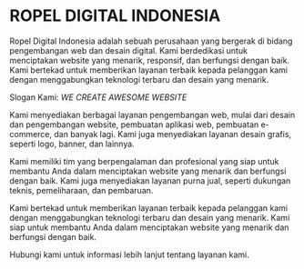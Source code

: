 # ROPEL DIGITAL INDONESIA

Ropel Digital Indonesia adalah sebuah perusahaan yang bergerak di bidang pengembangan web dan desain digital. Kami berdedikasi untuk menciptakan website yang menarik, responsif, dan berfungsi dengan baik. Kami bertekad untuk memberikan layanan terbaik kepada pelanggan kami dengan menggabungkan teknologi terbaru dan desain yang menarik.

Slogan Kami: *WE CREATE AWESOME WEBSITE*

Kami menyediakan berbagai layanan pengembangan web, mulai dari desain dan pengembangan website, pembuatan aplikasi web, pembuatan e-commerce, dan banyak lagi. Kami juga menyediakan layanan desain grafis, seperti logo, banner, dan lainnya.

Kami memiliki tim yang berpengalaman dan profesional yang siap untuk membantu Anda dalam menciptakan website yang menarik dan berfungsi dengan baik. Kami juga menyediakan layanan purna jual, seperti dukungan teknis, pemeliharaan, dan pembaruan.

Kami bertekad untuk memberikan layanan terbaik kepada pelanggan kami dengan menggabungkan teknologi terbaru dan desain yang menarik. Kami siap untuk membantu Anda dalam menciptakan website yang menarik dan berfungsi dengan baik.

Hubungi kami untuk informasi lebih lanjut tentang layanan kami.
